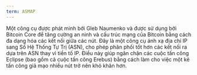 ```yaml
---
term: ASMAP
---
```


Một công cụ được phát minh bởi Gleb Naumenko và được sử dụng bởi Bitcoin Core để tăng cường an ninh và cấu trúc mạng của Bitcoin bằng cách đa dạng hóa các kết nối giữa các nút. Đây là một công cụ ánh xạ địa chỉ IP sang Số Hệ Thống Tự Trị (ASN), cho phép phân phối tốt hơn các kết nối ra dựa trên ASN thay vì tiền tố IP. Điều này giúp ngăn chặn các cuộc tấn công Eclipse (bao gồm cả cuộc tấn công Erebus) bằng cách làm cho việc một kẻ tấn công giả mạo nhiều nút trở nên khó khăn hơn.